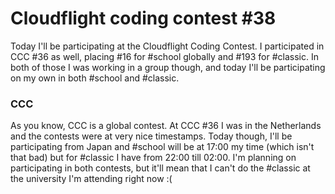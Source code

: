 # Cloudflight coding contest #38
Today I'll be participating at the Cloudflight Coding Contest. I participated in CCC #36 as well, placing #16 for #school globally and #193 for #classic. In both of those I was working in a group though, and today I'll be participating on my own in both #school and #classic.

### CCC
As you know, CCC is a global contest. At CCC #36 I was in the Netherlands and the contests were at very nice timestamps. Today though, I'll be participating from Japan and #school will be at 17:00 my time (which isn't that bad) but for #classic I have from 22:00 till 02:00. I'm planning on participating in both contests, but it'll mean that I can't do the #classic at the university I'm attending right now :(

